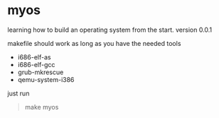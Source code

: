 # myos

learning how to build an operating system from the start. version 0.0.1

makefile should work as long as you have the needed tools
  - i686-elf-as
  - i686-elf-gcc
  - grub-mkrescue
  - qemu-system-i386
 
just run 

> make myos
